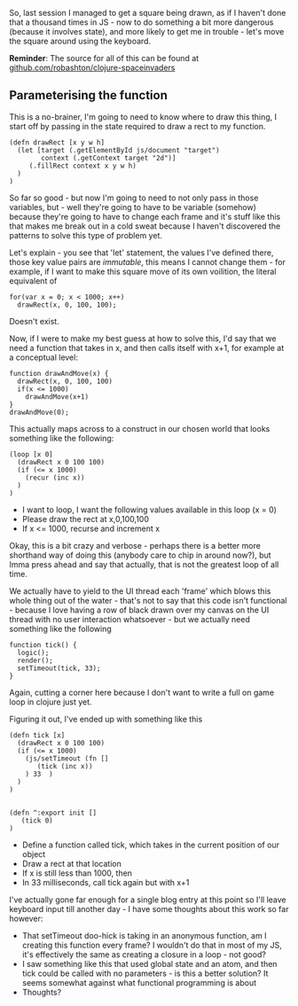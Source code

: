 So, last session I managed to get a square being drawn, as if I haven't done that a thousand times in JS - now to do something a bit more dangerous (because it involves state), and more likely to get me in trouble - let's move the square around using the keyboard.

**Reminder**: The source for all of this can be found at [github.com/robashton/clojure-spaceinvaders](https://github.com/robashton/clojure-spaceinvaders)

Parameterising the function
------------

This is a no-brainer, I'm going to need to know where to draw this thing, I start off by passing in the state required to draw a rect to my function.

    (defn drawRect [x y w h]
      (let [target (.getElementById js/document "target")
            context (.getContext target "2d")]
         (.fillRect context x y w h)           
      )
    )

So far so good - but now I'm going to need to not only pass in those variables, but - well they're going to have to be variable (somehow) because they're going to have to change each frame and it's stuff like this that makes me break out in a cold sweat because I haven't discovered the patterns to solve this type of problem yet.

Let's explain - you see that 'let' statement, the values I've defined there, those key value pairs are *immutable*, this means I cannot change them - for example, if I want to make this square move of its own voilition, the literal equivalent of

    for(var x = 0; x < 1000; x++)
      drawRect(x, 0, 100, 100);

Doesn't exist.

Now, if I were to make my best guess at how to solve this, I'd say that we need a function that takes in x, and then calls itself with x+1, for example at a conceptual level:

    function drawAndMove(x) {
      drawRect(x, 0, 100, 100)
      if(x <= 1000)
        drawAndMove(x+1)
    }
    drawAndMove(0);

This actually maps across to a construct in our chosen world that looks something like the following:

    (loop [x 0]
      (drawRect x 0 100 100)     
      (if (<= x 1000)
        (recur (inc x))
      )
    )

- I want to loop, I want the following values available in this loop (x = 0)
- Please draw the rect at x,0,100,100
- If x <= 1000, recurse and increment x

Okay, this is a bit crazy and verbose - perhaps there is a better more shorthand way of doing this (anybody care to chip in around now?), but Imma press ahead and say that actually, that is not the greatest loop of all time.


We actually have to yield to the UI thread each 'frame' which blows this whole thing out of the water - that's not to say that this code isn't functional - because I love having a row of black drawn over my canvas on the UI thread with no user interaction whatsoever - but we actually need something like the following

    function tick() {
      logic();
      render();
      setTimeout(tick, 33);
    }

Again, cutting a corner here because I don't want to write a full on game loop in clojure just yet.

Figuring it out, I've ended up with something like this

    (defn tick [x]
      (drawRect x 0 100 100)
      (if (<= x 1000)
        (js/setTimeout (fn []
           (tick (inc x))
        ) 33  )
      )
    )


    (defn ^:export init []
       (tick 0)
    )

- Define a function called tick, which takes in the current position of our object
- Draw a rect at that location
- If x is still less than 1000, then
- In 33 milliseconds, call tick again but with x+1


I've actually gone far enough for a single blog entry at this point so I'll leave keyboard input till another day - I have some thoughts about this work so far however:

- That setTimeout doo-hick is taking in an anonymous function, am I creating this function every frame? I wouldn't do that in most of my JS, it's effectively the same as creating a closure in a loop - not good?
- I saw something like this that used global state and an atom, and then tick could be called with no parameters - is this a better solution? It seems somewhat against what functional programming is about
- Thoughts?
